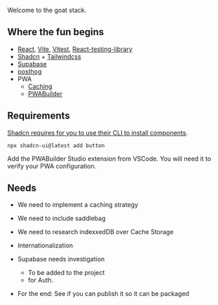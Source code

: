 Welcome to the goat stack.

## Where the fun begins 
- [React](https://react.dev/), [Vite](https://vitejs.dev/), [Vitest](https://vitest.dev/), [React-testing-library](https://testing-library.com/docs/react-testing-library/intro/)
- [Shadcn](https://ui.shadcn.com/docs) + [Tailwindcss](https://tailwindcss.com/docs/installation)
- [Supabase](https://supabase.com/)
- [posthog](https://posthog.com/pricing)
- PWA
    - [Caching](https://developer.chrome.com/docs/workbox/caching-strategies-overview)
    - [PWABuilder](https://www.pwabuilder.com/)


## Requirements 

[Shadcn requires for you to use their CLI to install components](https://ui.shadcn.com/docs/installation/vite).

`npx shadcn-ui@latest add button`


Add the PWABuilder Studio extension from VSCode. You will need it to verify your PWA configuration.

## Needs
* We need to implement a caching strategy
* We need to include saddlebag
* We need to research indexxedDB over Cache Storage
* Internationalization
* Supabase needs investigation
    * To be added to the project
    * for Auth.


* For the end: See if you can publish it so it can be packaged 